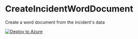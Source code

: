# CreateIncidentWordDocument
Create a word document from the incident's data

[![Deploy to Azure](https://aka.ms/deploytoazurebutton)](https%3A%2F%2Fraw.githubusercontent.com%2Fgarybushey%2FCreateIncidentWordDocument%2Fmain%2Fazuredeploy.json)
